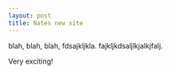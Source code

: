 ```yaml
---
layout: post
title: Nates new site
---
```


blah, blah, blah, fdsajkljkla.
fajkljkdsaljlkjalkjfalj.

Very exciting!
